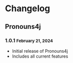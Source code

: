 # Changelog
## Pronouns4j
### 1.0.1 <small>February 21, 2024</small>
* Initial release of Pronouns4j
* Includes all current features